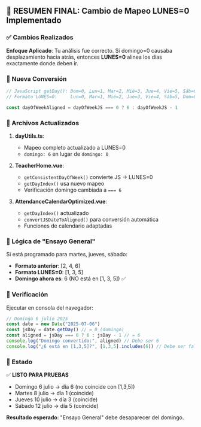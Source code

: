 ## 🔄 RESUMEN FINAL: Cambio de Mapeo LUNES=0 Implementado

### ✅ Cambios Realizados

**Enfoque Aplicado**: Tu análisis fue correcto. Si domingo=0 causaba desplazamiento hacia atrás, entonces **LUNES=0** alinea los días exactamente donde deben ir.

### 🔄 Nueva Conversión
```javascript
// JavaScript getDay(): Dom=0, Lun=1, Mar=2, Mié=3, Jue=4, Vie=5, Sáb=6
// Formato LUNES=0:     Lun=0, Mar=1, Mié=2, Jue=3, Vie=4, Sáb=5, Dom=6

const dayOfWeekAligned = dayOfWeekJS === 0 ? 6 : dayOfWeekJS - 1
```

### 📁 Archivos Actualizados

1. **dayUtils.ts**: 
   - Mapeo completo actualizado a LUNES=0
   - `domingo: 6` en lugar de `domingo: 0`

2. **TeacherHome.vue**:
   - `getConsistentDayOfWeek()` convierte JS → LUNES=0
   - `getDayIndex()` usa nuevo mapeo
   - Verificación domingo cambiada a `=== 6`

3. **AttendanceCalendarOptimized.vue**:
   - `getDayIndex()` actualizado
   - `convertJSDateToAligned()` para conversión automática
   - Funciones de calendario adaptadas

### 🎯 Lógica de "Ensayo General"
Si está programado para martes, jueves, sábado:
- **Formato anterior**: [2, 4, 6] 
- **Formato LUNES=0**: [1, 3, 5]
- **Domingo ahora es**: 6 (NO está en [1, 3, 5]) ✅

### 🧪 Verificación
Ejecutar en consola del navegador:
```javascript
// Domingo 6 julio 2025
const date = new Date("2025-07-06")
const jsDay = date.getDay() // = 0 (domingo)
const aligned = jsDay === 0 ? 6 : jsDay - 1 // = 6
console.log("Domingo convertido:", aligned) // Debe ser 6
console.log("¿6 está en [1,3,5]?", [1,3,5].includes(6)) // Debe ser false
```

### 🎉 Estado
✅ **LISTO PARA PRUEBAS**
- Domingo 6 julio → día 6 (no coincide con [1,3,5])
- Martes 8 julio → día 1 (coincide)
- Jueves 10 julio → día 3 (coincide)  
- Sábado 12 julio → día 5 (coincide)

**Resultado esperado**: "Ensayo General" debe desaparecer del domingo.
